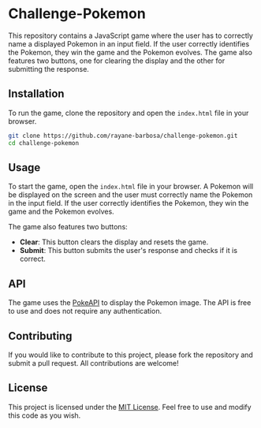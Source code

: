 # Challenge-Pokemon

This repository contains a JavaScript game where the user has to correctly name a displayed Pokemon in an input field. If the user correctly identifies the Pokemon, they win the game and the Pokemon evolves. The game also features two buttons, one for clearing the display and the other for submitting the response.

## Installation

To run the game, clone the repository and open the `index.html` file in your browser.

```bash
git clone https://github.com/rayane-barbosa/challenge-pokemon.git
cd challenge-pokemon
```

## Usage

To start the game, open the `index.html` file in your browser. A Pokemon will be displayed on the screen and the user must correctly name the Pokemon in the input field. If the user correctly identifies the Pokemon, they win the game and the Pokemon evolves.

The game also features two buttons:

- **Clear**: This button clears the display and resets the game.
- **Submit**: This button submits the user's response and checks if it is correct.

## API

The game uses the [PokeAPI](https://pokeapi.co/) to display the Pokemon image. The API is free to use and does not require any authentication.

## Contributing

If you would like to contribute to this project, please fork the repository and submit a pull request. All contributions are welcome!

## License

This project is licensed under the [MIT License](https://opensource.org/licenses/MIT). Feel free to use and modify this code as you wish.
